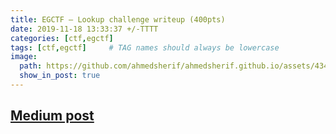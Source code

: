 ```yaml
---
title: EGCTF — Lookup challenge writeup (400pts)
date: 2019-11-18 13:33:37 +/-TTTT
categories: [ctf,egctf]
tags: [ctf,egctf]     # TAG names should always be lowercase
image:
  path: https://github.com/ahmedsherif/ahmedsherif.github.io/assets/4347574/8c9a6c89-8bbc-45e7-94d8-e2bd66a1781e
  show_in_post: true
---
```


## [Medium post](https://medium.com/@sherif_ninja/egctf-lookup-challenge-writeup-400pts-541071363692)



